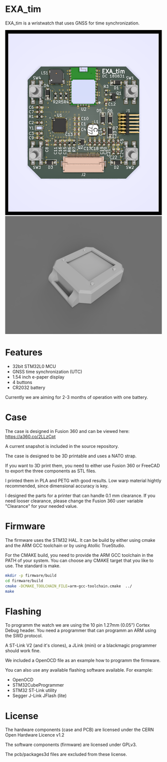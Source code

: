 # EXA_tim

EXA_tim is a wristwatch that uses GNSS for time synchronization.

![EXA_tim PCB front](images/PCB-front.png?raw=true)
![EXA_tim case](images/case.png?raw=true)

# Features

- 32bit STM32L0 MCU
- GNSS time synchronization (UTC)
- 1.54 inch e-paper display
- 4 buttons
- CR2032 battery

Currently we are aiming for 2-3 months of operation with one battery.

# Case

The case is designed in Fusion 360 and can be viewed here:
https://a360.co/2LLzCpt

A current snapshot is included in the source repository.

The case is designed to be 3D printable and uses a NATO strap.

If you want to 3D print them, you need to either use Fusion 360 or
FreeCAD to export the three components as STL files.

I printed them in PLA and PETG with good results. Low warp material
hightly recommended, since dimensional accuracy is key.

I designed the parts for a printer that can handle 0.1 mm clearance.
If you need looser clearance, please change the Fusion 360 user
variable "Clearance" for your needed value.

# Firmware

The firmware uses the STM32 HAL. It can be build by either using cmake
and the ARM GCC toolchain or by using Atollic TrueStudio.

For the CMAKE build, you need to provide the ARM GCC toolchain in the
PATH of your system. You can choose any CMAKE target that you like
to use. The standard is make.

```bash
mkdir -p firmware/build
cd firmware/build
cmake -DCMAKE_TOOLCHAIN_FILE=arm-gcc-toolchain.cmake  ../
make
```

# Flashing

To programm the watch we are using the 10 pin 1.27mm (0.05") Cortex Debug
header. You need a programmer that can programm an ARM using the SWD
protocol.

A ST-Link V2 (and it's clones), a JLink (mini) or a blackmagic programmer
should work fine.

We included a OpenOCD file as an example how to programm the firmware.

You can also use any available flashing software available. For example:
 - OpenOCD
 - STM32CubeProgrammer
 - STM32 ST-Link utility
 - Segger J-Link JFlash (lite)

# License

The hardware components (case and PCB) are licensed under the CERN Open
Hardware Licence v1.2

The software components (firmware) are licensed under GPLv3.

The pcb/packages3d files are excluded from these license.

